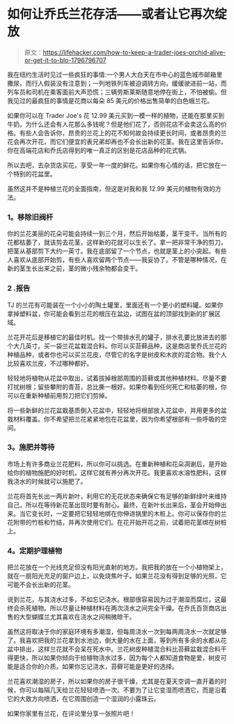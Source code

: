 # 如何让乔氏兰花存活——或者让它再次绽放

> 原文：<https://lifehacker.com/how-to-keep-a-trader-joes-orchid-alive-or-get-it-to-blo-1796796707>

我在纽约生活时见过一些疯狂的事情:一个男人大白天在市中心的蓝色城市邮箱里撒尿，而行人假装没有注意到；一列地铁列车被迫调转方向，缓缓驶进前一站，而列车员和司机在乘客面前大声恐慌；三辆劳斯莱斯随意地停在街上，不怕被偷。但我见过的最疯狂的事情是花商以每朵 85 美元的价格出售简单的白色蛾兰花。



如果你可以在 Trader Joe's 花 12.99 美元买到一模一样的植物，还能在那里买到牛奶，为什么还会有人花那么多钱呢？但是他们花了，否则花店不会卖这么高的价格。有些人会告诉你，昂贵的兰花上的花不知何故会持续更长时间，或者昂贵的兰花会再次开花，而它们便宜的表兄弟却再也不会长出新的花茎。我在这里告诉你，你在高端花店和乔氏店得到的唯一真正的区别是花店品种的花式锅。

所以去吧，去杂货店买花，享受一年一度的鲜花。如果你有心情的话，把它放在一个特别的花盆里。

虽然这并不是种植兰花的全面指南，但这是对我和我 12.99 美元的植物有效的方法。

### **1。移除旧阀杆**

你的兰花美丽的花朵可能会持续一到三个月，然后开始枯萎，茎干变干。当所有的花都枯萎了，就该剪去花茎，这样新的花就可以生长了。拿一把非常干净的剪刀，把茎从基部剪下大约一英寸。我在底部留了一个节点，也就是茎上的小突起。有些人喜欢从底部开始剪，有些人喜欢留两个节点——我妥协了。不管是哪种情况，在新的茎生长出来之前，茎的微小残余物都会变干。

### 2 .报告

TJ 的兰花有可能装在一个小小的陶土罐里，里面还有一个更小的塑料罐。如果你拿掉塑料盆，你可能会看到兰花的根压在盆边，试图在盆的顶部找到新的扩展区域。

兰花开花后是移植它的最佳时机。找一个带排水孔的罐子，排水孔要比放进去的那个大几英寸。买一袋兰花盆栽混合料。你可以买苔藓品种，这是商店里乔氏兰花的种植品种，或者你也可以买兰花皮，尽管它的名字是树皮和木炭的混合物。我个人比较喜欢兰皮，不过哪种都好。

轻轻地将植物从花盆中取出，试着拔掉根部周围的苔藓或其他种植材料。尽量不要打扰树根；留些攀附的青苔，总比撕一根好。如果你看到任何死亡和枯萎的根，你可以在重新种植前用剪刀把它们剪掉。

将一些新鲜的兰花盆栽基质倒入花盆中，轻轻地将根部放入花盆中，并用更多的盆栽材料覆盖。你不希望把兰花紧紧地包在花盆里，因为你希望根部有一些呼吸的空间。

### **3。施肥并等待**

市场上有许多商业兰花肥料，所以你可以挑选。在重新种植和花朵凋谢后，是开始给你的植物施肥的好时机，这样它就有养分再次开花。我更喜欢水溶性肥料，这样我浇水的时候就可以施肥了。

兰花将首先长出一两片新叶，利用它的无花状态来确保它有足够的新鲜绿叶来维持自己，所以在等待新花茎出现时要有耐心。最终，在新叶长出来后，茎会开始伸出来。当它变长时，一定要把它轻轻地绑在你伸进锅里的木桩上。你可以保存你的兰花附带的竹桩和竹结，并再次使用它们。在花开始开花之前，试着把花茎绑在树桩上。

### **4。定期护理植物**

把兰花放在一个光线充足但没有阳光直射的地方。我把我的放在一个小植物架上，就在一扇阳光充足的窗户边上，以免烧焦叶子。如果兰花没有得到足够的光照，它可能不会长出新的花茎。

说到兰花，与其浇水过多，不如忘记浇水。根部很容易因为过于潮湿而腐烂，这最终会杀死植物。所以尽量让种植材料在两次浇水之间完全干燥。在乔氏百货商店出售的大型蝴蝶兰尤其喜欢在浇水之间稍微晾干。

虽然这将取决于你的家庭环境有多潮湿，但每周浇水一次到每两周浇水一次就足够了。我喜欢把我的兰花拿到水池边，倒大量的水在上面，等到所有多余的水都从花盆中排出，这样兰花就不会呆在死水中。兰花树皮种植混合料比苔藓盆栽混合料干得更快，所以如果你倾向于给植物浇水过多，因为每个人都知道食物是爱，树皮可能是适合你的介质。如果你忘记浇水，苔藓可能是更好的选择。

兰花喜欢潮湿的房子，所以如果你的房子很干燥，尤其是在夏天空调一直开着的时候，你可以每隔几天给兰花轻轻喷洒一次。不要为了让它变湿而喷洒它，而是沿着它的大致方向喷洒，在它周围创造一个湿润的小露珠云。

如果你家里有兰花，在评论里分享一张照片吧！